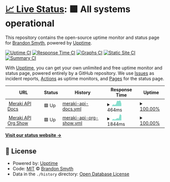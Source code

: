 # [📈 Live Status](https://leafle.github.io/mki-api-upptime): <!--live status--> **🟩 All systems operational**

This repository contains the open-source uptime monitor and status page for [Brandon Smyth](https://leafle.github.io/mki-api-upptime), powered by [Upptime](https://github.com/upptime/upptime).

[![Uptime CI](https://github.com/leafle/mki-api-upptime/workflows/Uptime%20CI/badge.svg)](https://github.com/leafle/mki-api-upptime/actions?query=workflow%3A%22Uptime+CI%22)
[![Response Time CI](https://github.com/leafle/mki-api-upptime/workflows/Response%20Time%20CI/badge.svg)](https://github.com/leafle/mki-api-upptime/actions?query=workflow%3A%22Response+Time+CI%22)
[![Graphs CI](https://github.com/leafle/mki-api-upptime/workflows/Graphs%20CI/badge.svg)](https://github.com/leafle/mki-api-upptime/actions?query=workflow%3A%22Graphs+CI%22)
[![Static Site CI](https://github.com/leafle/mki-api-upptime/workflows/Static%20Site%20CI/badge.svg)](https://github.com/leafle/mki-api-upptime/actions?query=workflow%3A%22Static+Site+CI%22)
[![Summary CI](https://github.com/leafle/mki-api-upptime/workflows/Summary%20CI/badge.svg)](https://github.com/leafle/mki-api-upptime/actions?query=workflow%3A%22Summary+CI%22)

With [Upptime](https://upptime.js.org), you can get your own unlimited and free uptime monitor and status page, powered entirely by a GitHub repository. We use [Issues](https://github.com/leafle/mki-api-upptime/issues) as incident reports, [Actions](https://github.com/leafle/mki-api-upptime/actions) as uptime monitors, and [Pages](https://leafle.github.io/mki-api-upptime) for the status page.

<!--start: status pages-->
<!-- This summary is generated by Upptime (https://github.com/upptime/upptime) -->
<!-- Do not edit this manually, your changes will be overwritten -->
<!-- prettier-ignore -->
| URL | Status | History | Response Time | Uptime |
| --- | ------ | ------- | ------------- | ------ |
| <img alt="" src="https://favicons.githubusercontent.com/developer.cisco.com" height="13"> [Meraki API Docs](https://developer.cisco.com/meraki/api-v1/) | 🟩 Up | [meraki-api-docs.yml](https://github.com/leafle/mki-api-upptime/commits/HEAD/history/meraki-api-docs.yml) | <details><summary><img alt="Response time graph" src="./graphs/meraki-api-docs/response-time-week.png" height="20"> 464ms</summary><br><a href="https://leafle.github.io/mki-api-upptime/history/meraki-api-docs"><img alt="Response time 334" src="https://img.shields.io/endpoint?url=https%3A%2F%2Fraw.githubusercontent.com%2Fleafle%2Fmki-api-upptime%2FHEAD%2Fapi%2Fmeraki-api-docs%2Fresponse-time.json"></a><br><a href="https://leafle.github.io/mki-api-upptime/history/meraki-api-docs"><img alt="24-hour response time 199" src="https://img.shields.io/endpoint?url=https%3A%2F%2Fraw.githubusercontent.com%2Fleafle%2Fmki-api-upptime%2FHEAD%2Fapi%2Fmeraki-api-docs%2Fresponse-time-day.json"></a><br><a href="https://leafle.github.io/mki-api-upptime/history/meraki-api-docs"><img alt="7-day response time 464" src="https://img.shields.io/endpoint?url=https%3A%2F%2Fraw.githubusercontent.com%2Fleafle%2Fmki-api-upptime%2FHEAD%2Fapi%2Fmeraki-api-docs%2Fresponse-time-week.json"></a><br><a href="https://leafle.github.io/mki-api-upptime/history/meraki-api-docs"><img alt="30-day response time 343" src="https://img.shields.io/endpoint?url=https%3A%2F%2Fraw.githubusercontent.com%2Fleafle%2Fmki-api-upptime%2FHEAD%2Fapi%2Fmeraki-api-docs%2Fresponse-time-month.json"></a><br><a href="https://leafle.github.io/mki-api-upptime/history/meraki-api-docs"><img alt="1-year response time 334" src="https://img.shields.io/endpoint?url=https%3A%2F%2Fraw.githubusercontent.com%2Fleafle%2Fmki-api-upptime%2FHEAD%2Fapi%2Fmeraki-api-docs%2Fresponse-time-year.json"></a></details> | <details><summary><a href="https://leafle.github.io/mki-api-upptime/history/meraki-api-docs">100.00%</a></summary><a href="https://leafle.github.io/mki-api-upptime/history/meraki-api-docs"><img alt="All-time uptime 100.00%" src="https://img.shields.io/endpoint?url=https%3A%2F%2Fraw.githubusercontent.com%2Fleafle%2Fmki-api-upptime%2FHEAD%2Fapi%2Fmeraki-api-docs%2Fuptime.json"></a><br><a href="https://leafle.github.io/mki-api-upptime/history/meraki-api-docs"><img alt="24-hour uptime 100.00%" src="https://img.shields.io/endpoint?url=https%3A%2F%2Fraw.githubusercontent.com%2Fleafle%2Fmki-api-upptime%2FHEAD%2Fapi%2Fmeraki-api-docs%2Fuptime-day.json"></a><br><a href="https://leafle.github.io/mki-api-upptime/history/meraki-api-docs"><img alt="7-day uptime 100.00%" src="https://img.shields.io/endpoint?url=https%3A%2F%2Fraw.githubusercontent.com%2Fleafle%2Fmki-api-upptime%2FHEAD%2Fapi%2Fmeraki-api-docs%2Fuptime-week.json"></a><br><a href="https://leafle.github.io/mki-api-upptime/history/meraki-api-docs"><img alt="30-day uptime 100.00%" src="https://img.shields.io/endpoint?url=https%3A%2F%2Fraw.githubusercontent.com%2Fleafle%2Fmki-api-upptime%2FHEAD%2Fapi%2Fmeraki-api-docs%2Fuptime-month.json"></a><br><a href="https://leafle.github.io/mki-api-upptime/history/meraki-api-docs"><img alt="1-year uptime 100.00%" src="https://img.shields.io/endpoint?url=https%3A%2F%2Fraw.githubusercontent.com%2Fleafle%2Fmki-api-upptime%2FHEAD%2Fapi%2Fmeraki-api-docs%2Fuptime-year.json"></a></details>
| <img alt="" src="https://favicons.githubusercontent.com/api.meraki.com" height="13"> [Meraki API Org Show](https://api.meraki.com/api/v1/organizations/43483) | 🟩 Up | [meraki-api-org-show.yml](https://github.com/leafle/mki-api-upptime/commits/HEAD/history/meraki-api-org-show.yml) | <details><summary><img alt="Response time graph" src="./graphs/meraki-api-org-show/response-time-week.png" height="20"> 1844ms</summary><br><a href="https://leafle.github.io/mki-api-upptime/history/meraki-api-org-show"><img alt="Response time 1340" src="https://img.shields.io/endpoint?url=https%3A%2F%2Fraw.githubusercontent.com%2Fleafle%2Fmki-api-upptime%2FHEAD%2Fapi%2Fmeraki-api-org-show%2Fresponse-time.json"></a><br><a href="https://leafle.github.io/mki-api-upptime/history/meraki-api-org-show"><img alt="24-hour response time 814" src="https://img.shields.io/endpoint?url=https%3A%2F%2Fraw.githubusercontent.com%2Fleafle%2Fmki-api-upptime%2FHEAD%2Fapi%2Fmeraki-api-org-show%2Fresponse-time-day.json"></a><br><a href="https://leafle.github.io/mki-api-upptime/history/meraki-api-org-show"><img alt="7-day response time 1844" src="https://img.shields.io/endpoint?url=https%3A%2F%2Fraw.githubusercontent.com%2Fleafle%2Fmki-api-upptime%2FHEAD%2Fapi%2Fmeraki-api-org-show%2Fresponse-time-week.json"></a><br><a href="https://leafle.github.io/mki-api-upptime/history/meraki-api-org-show"><img alt="30-day response time 1281" src="https://img.shields.io/endpoint?url=https%3A%2F%2Fraw.githubusercontent.com%2Fleafle%2Fmki-api-upptime%2FHEAD%2Fapi%2Fmeraki-api-org-show%2Fresponse-time-month.json"></a><br><a href="https://leafle.github.io/mki-api-upptime/history/meraki-api-org-show"><img alt="1-year response time 1340" src="https://img.shields.io/endpoint?url=https%3A%2F%2Fraw.githubusercontent.com%2Fleafle%2Fmki-api-upptime%2FHEAD%2Fapi%2Fmeraki-api-org-show%2Fresponse-time-year.json"></a></details> | <details><summary><a href="https://leafle.github.io/mki-api-upptime/history/meraki-api-org-show">100.00%</a></summary><a href="https://leafle.github.io/mki-api-upptime/history/meraki-api-org-show"><img alt="All-time uptime 99.96%" src="https://img.shields.io/endpoint?url=https%3A%2F%2Fraw.githubusercontent.com%2Fleafle%2Fmki-api-upptime%2FHEAD%2Fapi%2Fmeraki-api-org-show%2Fuptime.json"></a><br><a href="https://leafle.github.io/mki-api-upptime/history/meraki-api-org-show"><img alt="24-hour uptime 100.00%" src="https://img.shields.io/endpoint?url=https%3A%2F%2Fraw.githubusercontent.com%2Fleafle%2Fmki-api-upptime%2FHEAD%2Fapi%2Fmeraki-api-org-show%2Fuptime-day.json"></a><br><a href="https://leafle.github.io/mki-api-upptime/history/meraki-api-org-show"><img alt="7-day uptime 100.00%" src="https://img.shields.io/endpoint?url=https%3A%2F%2Fraw.githubusercontent.com%2Fleafle%2Fmki-api-upptime%2FHEAD%2Fapi%2Fmeraki-api-org-show%2Fuptime-week.json"></a><br><a href="https://leafle.github.io/mki-api-upptime/history/meraki-api-org-show"><img alt="30-day uptime 100.00%" src="https://img.shields.io/endpoint?url=https%3A%2F%2Fraw.githubusercontent.com%2Fleafle%2Fmki-api-upptime%2FHEAD%2Fapi%2Fmeraki-api-org-show%2Fuptime-month.json"></a><br><a href="https://leafle.github.io/mki-api-upptime/history/meraki-api-org-show"><img alt="1-year uptime 99.96%" src="https://img.shields.io/endpoint?url=https%3A%2F%2Fraw.githubusercontent.com%2Fleafle%2Fmki-api-upptime%2FHEAD%2Fapi%2Fmeraki-api-org-show%2Fuptime-year.json"></a></details>

<!--end: status pages-->

[**Visit our status website →**](https://leafle.github.io/mki-api-upptime)

## 📄 License

- Powered by: [Upptime](https://github.com/upptime/upptime)
- Code: [MIT](./LICENSE) © [Brandon Smyth](https://leafle.github.io/mki-api-upptime)
- Data in the `./history` directory: [Open Database License](https://opendatacommons.org/licenses/odbl/1-0/)
